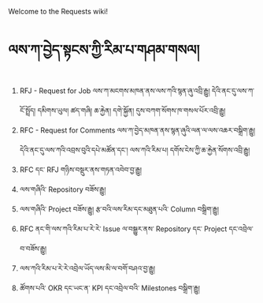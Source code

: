 Welcome to the Requests wiki!

# ལས་ཀ་བྱེད་སྟངས་ཀྱི་རིམ་པ་གཤམ་གསལ།

1. RFJ - Request for Job ལས་ཀ་མངགས་མཁན་ནས་ལས་ཀའི་སྙན་ཞུ་འབྲི་རྒྱུ། དེའི་ནང་དུ་ལས་ཀ་ངོ་སྤྲོད། དམིགས་ཡུལ། ཚད་གཞི། ཆ་རྐྱེན། དགེ་སྐྱོན། དུས་བཀག་སོགས་ཁ་གསལ་པོར་འབྲི་རྒྱུ།
2. RFC - Request for Comments ལས་ཀ་བྱེད་མཁན་ནས་སྙན་ཞུའི་ལན་ལ་ལས་འཆར་བསྒྲིག་རྒྱུ། དེའི་ནང་དུ་ལས་ཀའི་འབྲས་བུའི་དཔེ་མཚོན་དང་། ལས་ཀའི་རིམ་པ། དགོས་ངེས་ཀྱི་ཆ་རྐྱེན་སོགས་འབྲི་རྒྱུ།
3. RFC དང་ RFJ གཉིས་བསྡུར་ནས་གཏན་འབེབ་བྱ་རྒྱུ།
4. ལས་གཞིའི་ Repository བཟོས་རྒྱུ།
5. ལས་གཞིའི་ Project བཟོས་རྒྱུ། རྩ་བའི་ལས་རིམ་དང་མཐུན་པའི་ Column བསྒྲིག་རྒྱུ།
6. RFC ནང་གི་ལས་ཀའི་རིམ་པ་རེ་རེ་ Issue ལ་བསྒྱུར་ནས་ Repository དང་ Project དང་འབྲེལ་བ་བཟོས་རྒྱུ།
7. ལས་ཀའི་རིམ་པ་རེ་རེ་འབྲེལ་ཡོད་ལས་མི་ལ་བགོ་བཤའ་བྱ་རྒྱུ།
8. ཚོགས་པའི་ OKR དང་ཡང་ན་ KPI དང་འབྲེལ་བའི་ Milestones བསྒྲིག་རྒྱུ།